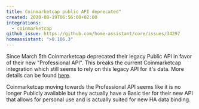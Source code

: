 ```yaml
---
title: Coinmarketcap public API deprecated"
created: 2020-08-19T06:56:00+02:00
integrations:
  - coinmarketcap
github_issue: https://github.com/home-assistant/core/issues/34297
homeassistant: ">0.106.3"
---
```


Since March 5th Coinmarketcap deprecated their legacy Public API in favor of their new "Professional API". 
This breaks the current Coinmarketcap integration which still seems to rely on this legacy API for it's data. 
More details can be found [here](https://pro.coinmarketcap.com/migrate).

Coinmarketcap moving towards the Professional API seems like it is no longer Publicly available but they actually have a Basic tier for their new API that allows for personal use and is actually suited for new HA data binding.
